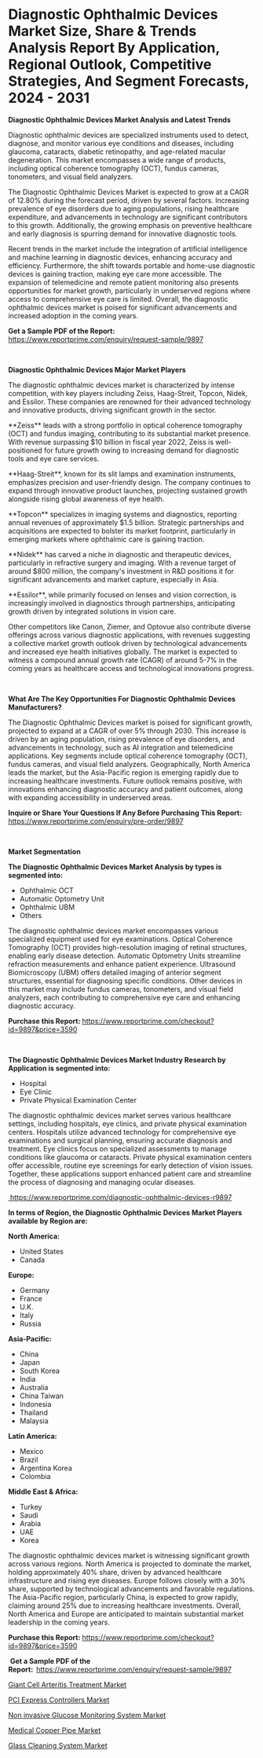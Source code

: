 <p><h1>Diagnostic Ophthalmic Devices Market Size, Share & Trends Analysis Report By Application, Regional Outlook, Competitive Strategies, And Segment Forecasts, 2024 - 2031</h1></p><p><strong>Diagnostic Ophthalmic Devices Market Analysis and Latest Trends</strong></p>
<p><p>Diagnostic ophthalmic devices are specialized instruments used to detect, diagnose, and monitor various eye conditions and diseases, including glaucoma, cataracts, diabetic retinopathy, and age-related macular degeneration. This market encompasses a wide range of products, including optical coherence tomography (OCT), fundus cameras, tonometers, and visual field analyzers.</p><p>The Diagnostic Ophthalmic Devices Market is expected to grow at a CAGR of 12.80% during the forecast period, driven by several factors. Increasing prevalence of eye disorders due to aging populations, rising healthcare expenditure, and advancements in technology are significant contributors to this growth. Additionally, the growing emphasis on preventive healthcare and early diagnosis is spurring demand for innovative diagnostic tools. </p><p>Recent trends in the market include the integration of artificial intelligence and machine learning in diagnostic devices, enhancing accuracy and efficiency. Furthermore, the shift towards portable and home-use diagnostic devices is gaining traction, making eye care more accessible. The expansion of telemedicine and remote patient monitoring also presents opportunities for market growth, particularly in underserved regions where access to comprehensive eye care is limited. Overall, the diagnostic ophthalmic devices market is poised for significant advancements and increased adoption in the coming years.</p></p>
<p><strong>Get a Sample PDF of the Report:&nbsp;</strong> <a href="https://www.reportprime.com/enquiry/request-sample/9897?utm_campaign=1105&utm_medium=2&utm_source=Github&utm_content=ia&utm_term=16112024&utm_id=diagnostic-ophthalmic-devices">https://www.reportprime.com/enquiry/request-sample/9897</a></p>
<p>&nbsp;</p>
<p><strong>Diagnostic Ophthalmic Devices Major Market Players</strong></p>
<p><p>The diagnostic ophthalmic devices market is characterized by intense competition, with key players including Zeiss, Haag-Streit, Topcon, Nidek, and Essilor. These companies are renowned for their advanced technology and innovative products, driving significant growth in the sector.</p><p>**Zeiss** leads with a strong portfolio in optical coherence tomography (OCT) and fundus imaging, contributing to its substantial market presence. With revenue surpassing $10 billion in fiscal year 2022, Zeiss is well-positioned for future growth owing to increasing demand for diagnostic tools and eye care services.</p><p>**Haag-Streit**, known for its slit lamps and examination instruments, emphasizes precision and user-friendly design. The company continues to expand through innovative product launches, projecting sustained growth alongside rising global awareness of eye health.</p><p>**Topcon** specializes in imaging systems and diagnostics, reporting annual revenues of approximately $1.5 billion. Strategic partnerships and acquisitions are expected to bolster its market footprint, particularly in emerging markets where ophthalmic care is gaining traction.</p><p>**Nidek** has carved a niche in diagnostic and therapeutic devices, particularly in refractive surgery and imaging. With a revenue target of around $800 million, the company's investment in R&D positions it for significant advancements and market capture, especially in Asia.</p><p>**Essilor**, while primarily focused on lenses and vision correction, is increasingly involved in diagnostics through partnerships, anticipating growth driven by integrated solutions in vision care.</p><p>Other competitors like Canon, Ziemer, and Optovue also contribute diverse offerings across various diagnostic applications, with revenues suggesting a collective market growth outlook driven by technological advancements and increased eye health initiatives globally. The market is expected to witness a compound annual growth rate (CAGR) of around 5-7% in the coming years as healthcare access and technological innovations progress.</p></p>
<p>&nbsp;</p>
<p><strong>What Are The Key Opportunities For Diagnostic Ophthalmic Devices Manufacturers?</strong></p>
<p><p>The Diagnostic Ophthalmic Devices market is poised for significant growth, projected to expand at a CAGR of over 5% through 2030. This increase is driven by an aging population, rising prevalence of eye disorders, and advancements in technology, such as AI integration and telemedicine applications. Key segments include optical coherence tomography (OCT), fundus cameras, and visual field analyzers. Geographically, North America leads the market, but the Asia-Pacific region is emerging rapidly due to increasing healthcare investments. Future outlook remains positive, with innovations enhancing diagnostic accuracy and patient outcomes, along with expanding accessibility in underserved areas.</p></p>
<p><strong>Inquire or Share Your Questions If Any Before Purchasing This Report:</strong> <a href="https://www.reportprime.com/enquiry/pre-order/9897?utm_campaign=1105&utm_medium=2&utm_source=Github&utm_content=ia&utm_term=16112024&utm_id=diagnostic-ophthalmic-devices">https://www.reportprime.com/enquiry/pre-order/9897</a></p>
<p>&nbsp;</p>
<p><strong>Market Segmentation</strong></p>
<p><strong>The Diagnostic Ophthalmic Devices Market Analysis by types is segmented into:</strong></p>
<p><ul><li>Ophthalmic OCT</li><li>Automatic Optometry Unit</li><li>Ophthalmic UBM</li><li>Others</li></ul></p>
<p><p>The diagnostic ophthalmic devices market encompasses various specialized equipment used for eye examinations. Optical Coherence Tomography (OCT) provides high-resolution imaging of retinal structures, enabling early disease detection. Automatic Optometry Units streamline refraction measurements and enhance patient experience. Ultrasound Biomicroscopy (UBM) offers detailed imaging of anterior segment structures, essential for diagnosing specific conditions. Other devices in this market may include fundus cameras, tonometers, and visual field analyzers, each contributing to comprehensive eye care and enhancing diagnostic accuracy.</p></p>
<p><strong>Purchase this Report:&nbsp;</strong><a href="https://www.reportprime.com/checkout?id=9897&price=3590&utm_campaign=1105&utm_medium=2&utm_source=Github&utm_content=ia&utm_term=16112024&utm_id=diagnostic-ophthalmic-devices">https://www.reportprime.com/checkout?id=9897&price=3590</a></p>
<p>&nbsp;</p>
<p><strong>The Diagnostic Ophthalmic Devices Market Industry Research by Application is segmented into:</strong></p>
<p><ul><li>Hospital</li><li>Eye Clinic</li><li>Private Physical Examination Center</li></ul></p>
<p><p>The diagnostic ophthalmic devices market serves various healthcare settings, including hospitals, eye clinics, and private physical examination centers. Hospitals utilize advanced technology for comprehensive eye examinations and surgical planning, ensuring accurate diagnosis and treatment. Eye clinics focus on specialized assessments to manage conditions like glaucoma or cataracts. Private physical examination centers offer accessible, routine eye screenings for early detection of vision issues. Together, these applications support enhanced patient care and streamline the process of diagnosing and managing ocular diseases.</p></p>
<p><a href="https://www.reportprime.com/diagnostic-ophthalmic-devices-r9897?utm_campaign=1105&utm_medium=2&utm_source=Github&utm_content=ia&utm_term=16112024&utm_id=diagnostic-ophthalmic-devices">&nbsp;https://www.reportprime.com/diagnostic-ophthalmic-devices-r9897</a></p>
<p><strong>In terms of Region, the Diagnostic Ophthalmic Devices Market Players available by Region are:</strong></p>
<p>
    <p> <strong> North America: </strong>
        <ul>
            <li>United States</li>
            <li>Canada</li>
        </ul>
        </p> 
    <p> <strong> Europe: </strong>
        <ul>
            <li>Germany</li>
            <li>France</li>
            <li>U.K.</li>
            <li>Italy</li>
            <li>Russia</li>
        </ul>
        </p> 
    <p> <strong> Asia-Pacific: </strong>
        <ul>
            <li>China</li>
            <li>Japan</li>
            <li>South Korea</li>
            <li>India</li>
            <li>Australia</li>
            <li>China Taiwan</li>
            <li>Indonesia</li>
            <li>Thailand</li>
            <li>Malaysia</li>
        </ul>
        </p> 
    <p> <strong> Latin America: </strong>
        <ul>
            <li>Mexico</li>
            <li>Brazil</li>
            <li>Argentina Korea</li>
            <li>Colombia</li>
        </ul>
        </p> 
    <p> <strong> Middle East & Africa: </strong>
        <ul>
            <li>Turkey</li>
            <li>Saudi</li>
            <li>Arabia</li>
            <li>UAE</li>
            <li>Korea</li>
        </ul>
    </p>
    </p>
<p><p>The diagnostic ophthalmic devices market is witnessing significant growth across various regions. North America is projected to dominate the market, holding approximately 40% share, driven by advanced healthcare infrastructure and rising eye diseases. Europe follows closely with a 30% share, supported by technological advancements and favorable regulations. The Asia-Pacific region, particularly China, is expected to grow rapidly, claiming around 25% due to increasing healthcare investments. Overall, North America and Europe are anticipated to maintain substantial market leadership in the coming years.</p></p>
<p><strong>Purchase this Report: </strong><a href="https://www.reportprime.com/checkout?id=9897&price=3590&utm_campaign=1105&utm_medium=2&utm_source=Github&utm_content=ia&utm_term=16112024&utm_id=diagnostic-ophthalmic-devices">https://www.reportprime.com/checkout?id=9897&price=3590</a></p>
<p>&nbsp;<strong>Get a Sample PDF of the Report:&nbsp;&nbsp;</strong><a href="https://www.reportprime.com/enquiry/request-sample/9897?utm_campaign=1105&utm_medium=2&utm_source=Github&utm_content=ia&utm_term=16112024&utm_id=diagnostic-ophthalmic-devices">https://www.reportprime.com/enquiry/request-sample/9897</a></p>
<p><strong></strong></p>
<p><p><a href="https://issuu.com/reportprime-2/docs/giant-cell-arteritis-treatment-mark_870147485f75df?utm_campaign=1105&utm_medium=2&utm_source=Github&utm_content=ia&utm_term=16112024&utm_id=diagnostic-ophthalmic-devices">Giant Cell Arteritis Treatment Market</a></p><p><a href="https://www.linkedin.com/pulse/in-depth-pci-express-controllers-market-review-size-6y99c?utm_campaign=1105&utm_medium=2&utm_source=Github&utm_content=ia&utm_term=16112024&utm_id=diagnostic-ophthalmic-devices">PCI Express Controllers Market</a></p><p><a href="https://github.com/NorbertYates/Market-Research-Report-List-7/blob/main/non-invasive-glucose-monitoring-system-market.md?utm_campaign=1105&utm_medium=2&utm_source=Github&utm_content=ia&utm_term=16112024&utm_id=diagnostic-ophthalmic-devices">Non invasive Glucose Monitoring System Market</a></p><p><a href="https://www.linkedin.com/pulse/medical-copper-pipe-landscape-product-spectrum-market-trajectories-7vqac?utm_campaign=1105&utm_medium=2&utm_source=Github&utm_content=ia&utm_term=16112024&utm_id=diagnostic-ophthalmic-devices">Medical Copper Pipe Market</a></p><p><a href="https://issuu.com/reportprime-2/docs/glass-cleaning-system-market-size-2_45e0234a748499?utm_campaign=1105&utm_medium=2&utm_source=Github&utm_content=ia&utm_term=16112024&utm_id=diagnostic-ophthalmic-devices">Glass Cleaning System Market</a></p></p>